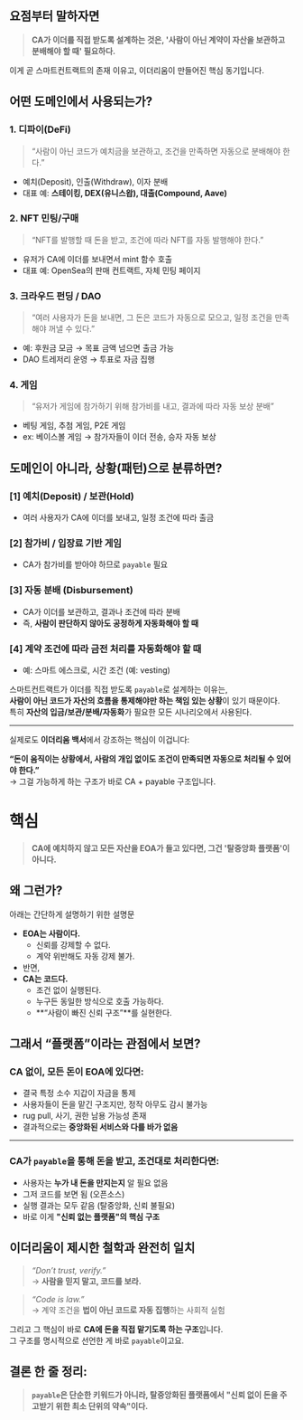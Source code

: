 ## 요점부터 말하자면

> **CA가 이더를 직접 받도록 설계하는 것은, '사람이 아닌 계약이 자산을 보관하고 분배해야 할 때' 필요하다.**

이게 곧 스마트컨트랙트의 존재 이유고, 이더리움이 만들어진 핵심 동기입니다.

## 어떤 도메인에서 사용되는가?

### 1. **디파이(DeFi)**

> “사람이 아닌 코드가 예치금을 보관하고, 조건을 만족하면 자동으로 분배해야 한다.”

- 예치(Deposit), 인출(Withdraw), 이자 분배
- 대표 예: **스테이킹, DEX(유니스왑), 대출(Compound, Aave)**

### 2. **NFT 민팅/구매**

> “NFT를 발행할 때 돈을 받고, 조건에 따라 NFT를 자동 발행해야 한다.”

- 유저가 CA에 이더를 보내면서 mint 함수 호출
- 대표 예: OpenSea의 판매 컨트랙트, 자체 민팅 페이지

### 3. **크라우드 펀딩 / DAO**

> “여러 사용자가 돈을 보내면, 그 돈은 코드가 자동으로 모으고, 일정 조건을 만족해야 꺼낼 수 있다.”

- 예: 후원금 모금 → 목표 금액 넘으면 출금 가능
- DAO 트레저리 운영 → 투표로 자금 집행

### 4. **게임**

> “유저가 게임에 참가하기 위해 참가비를 내고, 결과에 따라 자동 보상 분배”

- 베팅 게임, 추첨 게임, P2E 게임
- ex: 베이스볼 게임 → 참가자들이 이더 전송, 승자 자동 보상

## 도메인이 아니라, 상황(패턴)으로 분류하면?

### [1] **예치(Deposit) / 보관(Hold)**

- 여러 사용자가 CA에 이더를 보내고, 일정 조건에 따라 출금

### [2] **참가비 / 입장료 기반 게임**

- CA가 참가비를 받아야 하므로 `payable` 필요

### [3] **자동 분배 (Disbursement)**

- CA가 이더를 보관하고, 결과나 조건에 따라 분배
- 즉, **사람이 판단하지 않아도 공정하게 자동화해야 할 때**

### [4] **계약 조건에 따라 금전 처리를 자동화해야 할 때**

- 예: 스마트 에스크로, 시간 조건 (예: vesting)

스마트컨트랙트가 이더를 직접 받도록 `payable`로 설계하는 이유는,  
**사람이 아닌 코드가 자산의 흐름을 통제해야만 하는 책임 있는 상황**이 있기 때문이다.  
특히 **자산의 입금/보관/분배/자동화**가 필요한 모든 시나리오에서 사용된다.

---

실제로도 **이더리움 백서**에서 강조하는 핵심이 이겁니다:

**“돈이 움직이는 상황에서, 사람의 개입 없이도 조건이 만족되면 자동으로 처리될 수 있어야 한다.”**  
→ 그걸 가능하게 하는 구조가 바로 CA + payable 구조입니다.

# 핵심

> **CA에 예치하지 않고 모든 자산을 EOA가 들고 있다면, 그건 '탈중앙화 플랫폼'이 아니다.**

## 왜 그런가?

아래는 간단하게 설명하기 위한 설명문

- **EOA는 사람이다.**
  - 신뢰를 강제할 수 없다.
  - 계약 위반해도 자동 강제 불가.
- 반면,
- **CA는 코드다.**
  - 조건 없이 실행된다.
  - 누구든 동일한 방식으로 호출 가능하다.
  - **“사람이 빠진 신뢰 구조”**를 실현한다.

## 그래서 “플랫폼”이라는 관점에서 보면?

### CA 없이, 모든 돈이 EOA에 있다면:

- 결국 특정 소수 지갑이 자금을 통제
- 사용자들이 돈을 맡긴 구조지만, 정작 아무도 감시 불가능
- rug pull, 사기, 권한 남용 가능성 존재
- 결과적으로는 **중앙화된 서비스와 다를 바가 없음**

---

### CA가 `payable`을 통해 돈을 받고, 조건대로 처리한다면:

- 사용자는 **누가 내 돈을 만지는지** 알 필요 없음
- 그저 코드를 보면 됨 (오픈소스)
- 실행 결과는 모두 같음 (탈중앙화, 신뢰 불필요)
- 바로 이게 **"신뢰 없는 플랫폼"의 핵심 구조**

## 이더리움이 제시한 철학과 완전히 일치

> _“Don’t trust, verify.”_  
> → **사람을 믿지 말고, 코드를 보라.**

> _“Code is law.”_  
> → 계약 조건을 **법이 아닌 코드로 자동 집행**하는 사회적 실험

그리고 그 핵심이 바로 **CA에 돈을 직접 맡기도록 하는 구조**입니다.  
그 구조를 명시적으로 선언한 게 바로 `payable`이고요.

## 결론 한 줄 정리:

> **`payable`은 단순한 키워드가 아니라, 탈중앙화된 플랫폼에서 "신뢰 없이 돈을 주고받기 위한 최소 단위의 약속"이다.**
